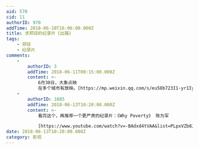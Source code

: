 ```yaml
---
aid: 570
cid: 11
authorID: 970
addTime: 2018-06-10T16:06:00.000Z
title: 求郑琼的纪录片《出路》
tags:
    - 郑琼
    - 纪录片
comments:
    -
        authorID: 3
        addTime: 2018-06-11T00:15:00.000Z
        content: >-
            6月30日，大象点映
            在多个城市有放映。[https://mp.weixin.qq.com/s/eu58b723I1-yr1IyS7S4cw](https://mp.weixin.qq.com/s/eu58b723I1-yr1IyS7S4cw)
    -
        authorID: 1085
        addTime: 2018-06-13T10:20:00.000Z
        content: >-
            看完这个，再推荐一个更严肃的纪录片：《Why Poverty》 陈为军  

            [https://www.youtube.com/watch?v=-BAdxd4tVAA&list=PLpxVZb8J42c5jCp3cGI8VaXxW-e0MaOB8](https://www.youtube.com/watch?v=-BAdxd4tVAA&list=PLpxVZb8J42c5jCp3cGI8VaXxW-e0MaOB8)
date: 2018-06-13T10:20:00.000Z
category: 影视
---
```



